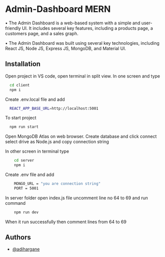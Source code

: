 
# Admin-Dashboard MERN

• The Admin Dashboard is a web-based system with a simple and user-friendly UI. It includes several key features, including a products page, a customers page, and a sales graph.

• The Admin Dashboard was built using several key technologies, including React JS, Node JS, Express JS, MongoDB, and Material UI.
## Installation


Open project in VS code, open terminal in split view. In one screen and type 

```bash
  cd client
  npm i
```

Create .env.local file and add 
```bash
  REACT_APP_BASE_URL=http://localhost:5001
```

To start project
```bash
  npm run start
```

Open MongoDB Atlas on web browser. Create database and click connect select drive as Node.js and copy connection string

In other screen in terminal type
```bash
    cd server
    npm i
```

Create .env file and add
```bash
    MONGO_URL = "you are connection string"
    PORT = 5001
```

In server folder open index.js file uncomment line no 64 to 69 and run command
```bash
    npm run dev
```

When it run successfully then comment lines from 64 to 69

## Authors

- [@adihargane](https://github.com/adihargane)


